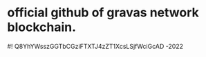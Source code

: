 # official github of gravas network blockchain. 
#! Q8YhYWsszGGTbCGziFTXTJ4zZT1XcsLSjfWciGcAD -2022

